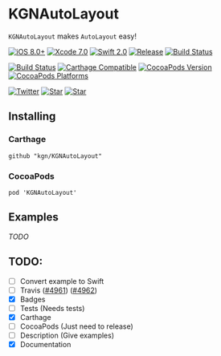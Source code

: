 # KGNAutoLayout

`KGNAutoLayout` makes `AutoLayout` easy!

[![iOS 8.0+](http://img.shields.io/badge/iOS-8.0%2B-blue.svg)]()
[![Xcode 7.0](http://img.shields.io/badge/Xcode-7.0-blue.svg)]()
[![Swift 2.0](http://img.shields.io/badge/Swift-2.0-blue.svg)]()
[![Release](https://img.shields.io/github/release/kgn/KGNAutoLayout.svg)](/releases)
[![Build Status](http://img.shields.io/badge/License-MIT-lightgrey.svg)](/LICENSE)

[![Build Status](https://travis-ci.org/kgn/KGNAutoLayout.svg)](https://travis-ci.org/kgn/KGNAutoLayout)
[![Carthage Compatible](https://img.shields.io/badge/Carthage-Compatible-4BC51D.svg)](https://github.com/Carthage/Carthage)
[![CocoaPods Version](https://img.shields.io/cocoapods/v/KGNAutoLayout.svg)](https://cocoapods.org/pods/KGNAutoLayout)
[![CocoaPods Platforms](https://img.shields.io/cocoapods/p/KGNAutoLayout.svg)](https://cocoapods.org/pods/KGNAutoLayout)

[![Twitter](https://img.shields.io/badge/Twitter-@iamkgn-55ACEE.svg)](http://twitter.com/iamkgn)
[![Star](https://img.shields.io/github/followers/kgn.svg?style=social&label=Follow%20%40kgn)](https://github.com/kgn)
[![Star](https://img.shields.io/github/stars/kgn/KGNAutoLayout.svg?style=social&label=Star)](https://github.com/kgn/KGNAutoLayout)

## Installing

### Carthage
```
github "kgn/KGNAutoLayout"
```

### CocoaPods
```
pod 'KGNAutoLayout'
```

## Examples

*TODO*

## TODO:
- [ ] Convert example to Swift
- [ ] Travis ([#4961](https://github.com/travis-ci/travis-ci/issues/4961)) ([#4962](https://github.com/travis-ci/travis-ci/issues/4962))
- [X] Badges
- [ ] Tests (Needs tests)
- [X] Carthage
- [ ] CocoaPods (Just need to release)
- [ ] Description (Give examples)
- [X] Documentation
